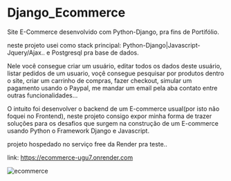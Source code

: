 # Django_Ecommerce

Site E-Commerce desenvolvido com Python-Django, pra fins de Portifólio.

neste projeto usei como stack principal: Python-Django|Javascript-Jquery/Ajax.. e Postgresql pra base de dados.

Nele você consegue criar um usuário, editar todos os dados deste usuário, listar pedidos de um usuario, voçê consegue pesquisar por produtos dentro o site, criar um carrinho de compras, fazer checkout, simular um pagamento usando o Paypal, me mandar um email pela aba contato entre outras funcionalidades...

O intuito foi desenvolver o backend de um E-commerce usual(por isto não foquei no Frontend), neste projeto consigo expor minha forma de trazer soluções para os desafios que surgem na construção de um E-commerce usando Python o Framework Django e Javascript.

projeto hospedado no serviço free da Render pra teste..

link: https://ecommerce-ugu7.onrender.com

![ecommerce](https://user-images.githubusercontent.com/32337958/232334348-90a27484-0403-42a1-afb2-74d63c32efa1.png)
